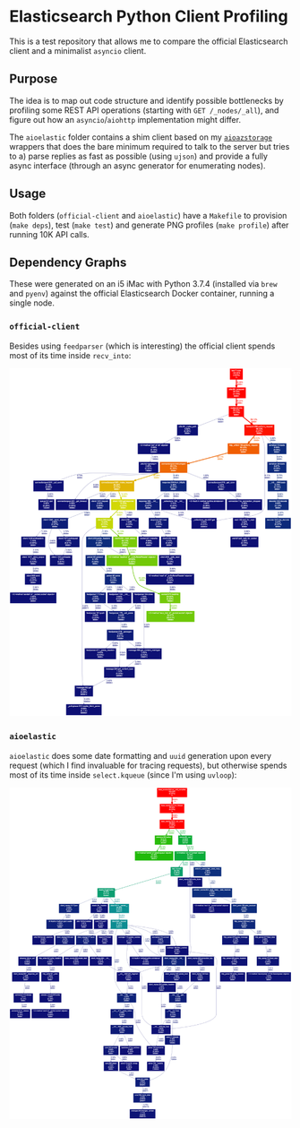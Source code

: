# Elasticsearch Python Client Profiling

This is a test repository that allows me to compare the official Elasticsearch client and a minimalist `asyncio` client.

## Purpose

The idea is to map out code structure and identify possible bottlenecks by profiling some REST API operations (starting with `GET /_nodes/_all`), and figure out how an `asyncio`/`aiohttp` implementation might differ.

The `aioelastic` folder contains a shim client based on my [`aioazstorage`](https://github.com/rcarmo/aioazstorage) wrappers that does the bare minimum required to talk to the server but tries to a) parse replies as fast as possible (using `ujson`) and provide a fully async interface (through an async generator for enumerating nodes).

## Usage

Both folders (`official-client` and `aioelastic`) have a `Makefile` to provision (`make deps`), test (`make test`) and generate PNG profiles (`make profile`) after running 10K API calls.

## Dependency Graphs

These were generated on an i5 iMac with Python 3.7.4 (installed via `brew` and `pyenv`) against the official Elasticsearch Docker container, running a single node.

### `official-client`

Besides using `feedparser` (which is interesting) the official client spends most of its time inside `recv_into`:

![](official-client/elastic.png)

### `aioelastic`

`aioelastic` does some date formatting and `uuid` generation upon every request (which I find invaluable for tracing requests), but otherwise spends most of its time inside `select.kqueue` (since I'm using `uvloop`):

![](aioelastic/aioelastic.png)
